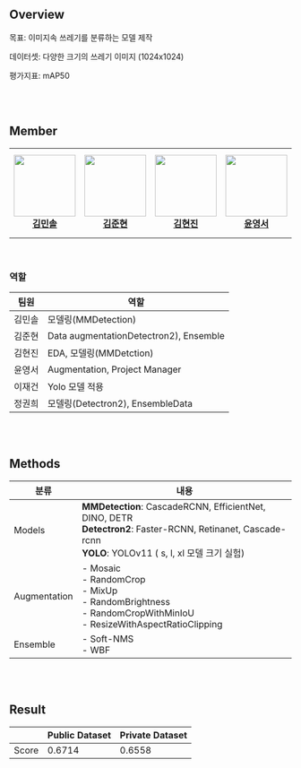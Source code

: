 ## Overview
목표: 이미지속 쓰레기를 분류하는 모델 제작

데이터셋: 다양한 크기의 쓰레기 이미지 (1024x1024)

평가지표: mAP50

<br><br>

## Member  
<table>
    <tr height="160px">
        <td align="center" width="150px">
            <a href="https://github.com/kim-minsol"><img height="110px" src="https://avatars.githubusercontent.com/u/81224613?v=4"/></a>
            <br />
            <a href="https://github.com/kim-minsol"><strong>김민솔</strong></a>
            <br />
        </td>
        <td align="center" width="150px">
              <a href="https://github.com/joonhyunkim1"><img height="110px"  src="https://avatars.githubusercontent.com/u/141805564?v=4"/></a>
              <br />
              <a href="https://github.com/joonhyunkim1"><strong>김준현</strong></a>
              <br />
        </td>
        <td align="center" width="150px">
              <a href="https://github.com/sweetie-orange"><img height="110px"  src="https://avatars.githubusercontent.com/u/97962649?v=4"/></a>
              <br />
              <a href="https://github.com/sweetie-orange"><strong>김현진</strong></a>
              <br />
        </td>
        <td align="center" width="150px">
              <a href="https://github.com/0seoYun"><img height="110px"  src="https://avatars.githubusercontent.com/u/102219161?v=4"/></a>
              <br />
              <a href="https://github.com/0seoYun"><strong>윤영서</strong></a>
              <br />
        </td>
        <td align="center" width="150px">
              <a href="https://github.com/2JAE22"><img height="110px"  src="https://avatars.githubusercontent.com/u/87936538?v=4"/></a>
              <br />
              <a href="https://github.com/2JAE22"><strong>이재건</strong></a>
              <br />
        </td>
        <td align="center" width="150px">
              <a href="https://github.com/Gwonee"><img height="110px"  src="https://avatars.githubusercontent.com/u/125177607?v=4"/></a>
              <br />
              <a href="https://github.com/Gwonee"><strong>정권희</strong></a>
              <br />
        </td>
    </tr>
</table>  

<br>

### 역할

|팀원|역할|
|-----|---|
|김민솔| 모델링(MMDetection) |
|김준현| Data augmentationDetectron2), Ensemble |
|김현진| EDA, 모델링(MMDetction) |
|윤영서| Augmentation, Project Manager |
|이재건| Yolo 모델 적용 |
|정권희| 모델링(Detectron2), EnsembleData |

<br><br>


## Methods

|분류|내용|
  |-----|---|
  |Models| **MMDetection**: CascadeRCNN, EfficientNet, DINO, DETR <br> **Detectron2**: Faster-RCNN, Retinanet, Cascade-rcnn <br>  **YOLO**: YOLOv11 ( s, l, xl 모델 크기 실험) |
  |Augmentation| - Mosaic <br> - RandomCrop <br> - MixUp <br> - RandomBrightness <br> - RandomCropWithMinIoU <br> - ResizeWithAspectRatioClipping|
  |Ensemble|- Soft-NMS <br> - WBF |


<br><br>

## Result
||Public Dataset|Private Dataset|
|---|-----|---|
|Score| 0.6714 | 0.6558 |


